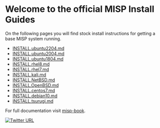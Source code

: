 # Welcome to the official MISP Install Guides

On the following pages you will find stock install instructions for getting a base MISP system running.

- [INSTALL.ubuntu2204.md](https://github.com/MISP/MISP/blob/2.4/docs/xINSTALL.ubuntu2204.md)
- [INSTALL.ubuntu2004.md](https://github.com/MISP/MISP/blob/2.4/docs/INSTALL.ubuntu2004.md)
- [INSTALL.ubuntu1804.md](https://github.com/MISP/MISP/blob/2.4/docs/INSTALL.ubuntu1804.md)
- [INSTALL.rhel8.md](https://github.com/MISP/MISP/blob/2.4/docs/INSTALL.rhel8.md)
- [INSTALL.rhel7.md](https://github.com/MISP/MISP/blob/2.4/docs/INSTALL.rhel7.md)
- [INSTALL.kali.md](https://github.com/MISP/MISP/blob/2.4/docs/INSTALL.kali.md)
- [INSTALL.NetBSD.md](https://github.com/MISP/MISP/blob/2.4/docs/xINSTALL.NetBSD.md)
- [INSTALL.OpenBSD.md](https://github.com/MISP/MISP/blob/2.4/docs/xINSTALL.OpenBSD.md)
- [INSTALL.centos7.md](https://github.com/MISP/MISP/blob/2.4/docs/xINSTALL.centos7.md)
- [INSTALL.debian10.md](https://github.com/MISP/MISP/blob/2.4/docs/xINSTALL.debian10.md)
- [INSTALL.tsurugi.md](https://github.com/MISP/MISP/blob/2.4/docs/xINSTALL.tsurugi.md)

For full documentation visit [misp-book](https://www.circl.lu/doc/misp/).

[![Twitter URL](https://img.shields.io/twitter/url/https/twitter.com/fold_left.svg?style=social&label=Follow%20%40MISPProject)](https://twitter.com/MISPProject)


